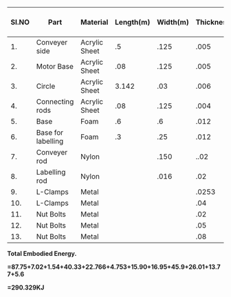 
SI.NO | Part | Material | Length(m) | Width(m) | Thickness(m) | volume (m^3) | Density(kg/m^3 ) | Qty  | Total Weight(Kg) | Unit embodied energy(KJ/Kg) | Total embodied energy(KJ)
-- | -- | -- | -- | -- | -- | -- | -- | -- | -- | -- | -- 
1.| Conveyer side | Acrylic Sheet | .5 |.125 | .005| 3.125*10^-4| .375|2 | .75| 117 | 87.75
2.| Motor Base | Acrylic Sheet | .08 |.125|.005|5*10^-5|.06|1|.06|117|7.02
3.| Circle | Acrylic Sheet | 3.142 |.03|.006 |1.1*10^-5|.013|1|.0.13|117|1.54
4.| Connecting rods | Acrylic Sheet | .08 |.125|.004|28.753*10^-5|0.344|1|.344|117|40.33
5.|  Base | Foam | .6 |.6|.012|4.32*10^-3|.267|1|.267|85|22.766
6.|  Base for labelling| Foam | .3 |.25|.012|9*10^-4|.0588|1|.0558|85|4.753
7.|  Conveyer rod | Nylon|  |.150|..02|4.7*10^-5|..053|2|.107|148|15.90
8.|  Labelling rod| Nylon| |.016|.02|5.024*10^-4|.057|2|.11|178|16.95
9.| L-Clamps |Metal |||.0253| |.005|10|.05|153|7.65
10.| L-Clamps | Metal|||.04| |.02|15|.3|153|45.9
11.| Nut Bolts | Metal|||.02||.002|80||153|26.01
12.| Nut Bolts | Metal|||.05||.002|5||153|13.77
13.| Nut Bolts | Metal|||.08||.015|6||153|5.6



**Total Embodied Energy.**

**=87.75+7.02+1.54+40.33+22.766+4.753+15.90+16.95+45.9+26.01+13.77+5.6**

**=290.329KJ**
